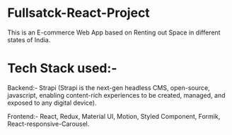 # Fullsatck-React-Project
This is an E-commerce Web App based on Renting out Space in different states of India.

# Tech Stack used:-

Backend:- Strapi (Strapi is the next-gen headless CMS, open-source, javascript, enabling content-rich experiences to be created, managed, and exposed to any digital device).

Frontend:- React, Redux, Material UI, Motion, Styled Component, Formik, React-responsive-Carousel.
